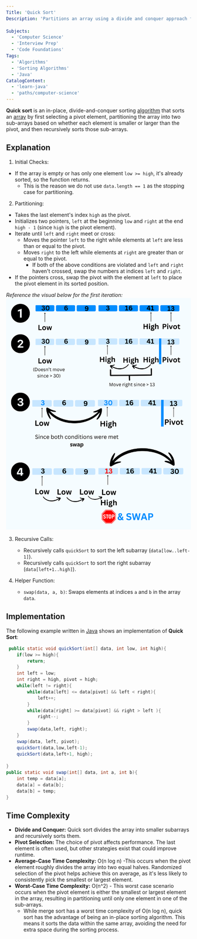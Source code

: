 ```yaml
---
Title: 'Quick Sort'
Description: 'Partitions an array using a divide and conquer approach for sorting.'

Subjects:
  - 'Computer Science'
  - 'Interview Prep'
  - 'Code Foundations'
Tags:
  - 'Algorithms'
  - 'Sorting Algorithms'
  - 'Java'
CatalogContent:
  - 'learn-java'
  - 'paths/computer-science'
---
```


**Quick sort** is an in-place, divide-and-conquer sorting [algorithm](https://www.codecademy.com/resources/docs/general/algorithm) that sorts an [array](https://www.codecademy.com/resources/docs/java/arrays) by first selecting a pivot element, partitioning the array into two sub-arrays based on whether each element is smaller or larger than the pivot, and then recursively sorts those sub-arrays. 

## Explanation

1. Initial Checks:
- If the array is empty or has only one element `low >= high`, it's already sorted, so the function returns.
    - This is the reason we do not use `data.length == 1` as the stopping case for partitioning.

2. Partitioning:
- Takes the last element's index `high` as the pivot.
- Initializes two pointers, `left` at the beginning `low` and `right` at the end `high - 1` (since `high` is the pivot element).
- Iterate until `left` and `right` meet or cross:
    - Moves the pointer `left` to the right while elements at `left` are less than or equal to the pivot.
    - Moves `right` to the left while elements at `right` are greater than or equal to the pivot.
        - If both of the above conditions are violated and `left` and `right` haven't crossed, swap the numbers at indices `left` and `right`.
- If the pointers cross, swap the pivot with the element at `left` to place the pivot element in its sorted position.

_Reference the visual below for the first iteration:_
![Quick Sort](https://raw.githubusercontent.com/Codecademy/docs/main/media/quicksort.png)

3. Recursive Calls:
   - Recursively calls `quickSort` to sort the left subarray (`data[low..left-1]`).
   - Recursively calls `quickSort` to sort the right subarray (`data[left+1..high]`).

4. Helper Function:
   - `swap(data, a, b)`: Swaps elements at indices `a` and `b` in the array `data`.

## Implementation

The following example written in [Java](https://www.codecademy.com/resources/docs/java) shows an implementation of **Quick Sort**:

```java
 public static void quickSort(int[] data, int low, int high){
    if(low >= high){
        return;
    }
    int left = low;
    int right = high, pivot = high;
    while(left != right){
        while(data[left] <= data[pivot] && left < right){
            left++;
        }
        while(data[right] >= data[pivot] && right > left ){
            right--;
        }
        swap(data,left, right);
    }
    swap(data, left, pivot);
    quickSort(data,low,left-1);
    quickSort(data,left+1, high);

}
public static void swap(int[] data, int a, int b){
    int temp = data[a];
    data[a] = data[b];
    data[b] = temp;
}
```

## Time Complexity

- **Divide and Conquer:** Quick sort divides the array into smaller subarrays and recursively sorts them.
- **Pivot Selection:** The choice of pivot affects performance. The last element is often used, but other strategies exist that could improve runtime.
- **Average-Case Time Complexity:** O(n log n) -This occurs when the pivot element roughly divides the array into two equal halves. Randomized selection of the pivot helps achieve this on average, as it's less likely to consistently pick the smallest or largest element.
- **Worst-Case Time Complexity:** O(n^2) - This worst case scenario occurs when the pivot element is either the smallest or largest element in the array, resulting in partitioning until only one element in one of the sub-arrays.
  - While merge sort has a worst time complexity of O(n log n), quick sort has the advantage of being an in-place sorting algorithm. This means it sorts the data within the same array, avoiding the need for extra space during the sorting process.



